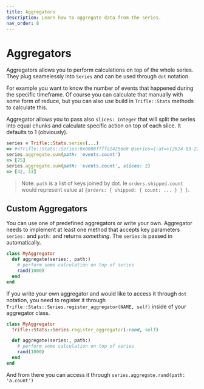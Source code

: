 ```yaml
---
title: Aggregators
description: Learn how to aggregate data from the series.
nav_order: 8
---
```


# Aggregators

Aggregators allows you to perform calculations on top of the whole series. They plug seamelessly into `Series` and can be used through `dot` notation.

For example you want to know the number of events that happened during the specific timeframe. Of course you can calculate that manually with some form of reduce, but you can also use build in `Trifle::Stats` methods to calculate this.

Aggregator allows you to pass also `slices: Integer` that will split the series into equal chunks and calculate specific action on top of each slice. It defaults to 1 (obviously).

```ruby
series = Trifle::Stats.series(...)
=> #<Trifle::Stats::Series:0x0000ffffa14256e8 @series={:at=>[2024-03-22 19:38:00 +0000, 2024-03-22 19:39:00 +0000], :values=>[{events: {count: 42, sum: 2184}}, {events: {count: 33, sum: 1553}}]}>
series.aggregate.sum(path: 'events.count')
=> [75]
series.aggregate.sum(path: 'events.count', slices: 2)
=> [42, 33]
```

> Note: `path` is a list of keys joined by dot. Ie `orders.shipped.count` would represent value at `{orders: { shipped: { count: ... } } }`.

## Custom Aggregators

You can use one of predefined aggregators or write your own. Aggregator needs to implement at least one method that accepts key parameters `series:` and `path:` and returns _something_. The `series:`is passed in automatically.

```ruby
class MyAggregator
  def aggregate(series:, path:)
    # perform some calculation on top of series
    rand(1000)
  end
end
```

If you write your own aggregator and would like to access it through `dot` notation, you need to register it through `Trifle::Stats::Series.register_aggregator(NAME, self)` inside of your aggregator class.

```ruby
class MyAggregator
  Trifle::Stats::Series.register_aggregator(:rand, self)

  def aggregate(series:, path:)
    # perform some calculation on top of series
    rand(1000)
  end
end
```

And from there you can access it through `series.aggregate.rand(path: 'a.count')`
